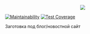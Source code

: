 <p align="center"><img src="https://laravel.com/assets/img/components/logo-laravel.svg"></p>

[![Maintainability](https://api.codeclimate.com/v1/badges/c281d2a9a8e8b1e165d7/maintainability)](https://codeclimate.com/github/rupa4ok/laravel/maintainability)
[![Test Coverage](https://api.codeclimate.com/v1/badges/c281d2a9a8e8b1e165d7/test_coverage)](https://codeclimate.com/github/rupa4ok/laravel/test_coverage)

Заготовка под блог/новостной сайт
